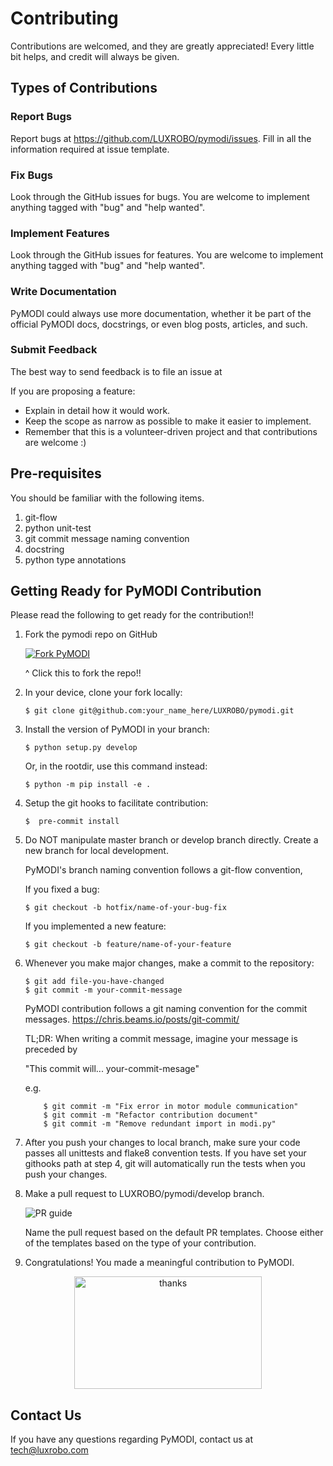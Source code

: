 Contributing
==
Contributions are welcomed, and they are greatly appreciated! Every
little bit helps, and credit will always be given.

Types of Contributions
--

### Report Bugs
Report bugs at <https://github.com/LUXROBO/pymodi/issues>. Fill in all the information required at issue template.

### Fix Bugs
Look through the GitHub issues for bugs. You are welcome to implement anything tagged with \"bug\"
and \"help wanted\".

### Implement Features
Look through the GitHub issues for features. You are welcome to implement anything tagged with \"bug\"
and \"help wanted\".

### Write Documentation
PyMODI could always use more documentation, whether it be part of the
official PyMODI docs, docstrings, or even blog posts,
articles, and such.

### Submit Feedback
The best way to send feedback is to file an issue at

If you are proposing a feature:

-   Explain in detail how it would work.
-   Keep the scope as narrow as possible to make it easier to
    implement.
-   Remember that this is a volunteer-driven project and that
    contributions are welcome :)

Pre-requisites
--
You should be familiar with the following items.

1. git-flow
2. python unit-test
3. git commit message naming convention
4. docstring
5. python type annotations

Getting Ready for PyMODI Contribution
--
Please read the following to get ready for the contribution!!

1. Fork the pymodi repo on GitHub

    [![Fork PyMODI](https://github.com/LUXROBO/pymodi/blob/master/docs/_static/img/fork_button.jpg?raw=true)](https://github.com/LUXROBO/pymodi/fork)

     ^ Click this to fork the repo!!

2. In your device, clone your fork locally:
    ```commandline
    $ git clone git@github.com:your_name_here/LUXROBO/pymodi.git
    ```
3. Install the version of PyMODI in your branch:
    ```commandline
    $ python setup.py develop
    ```
   Or, in the rootdir, use this command instead:
   ```commandline
   $ python -m pip install -e .
   ```
4. Setup the git hooks to facilitate contribution:
    ```commandline
    $  pre-commit install
    ```
5. Do NOT manipulate master branch or develop branch directly. Create a new branch for local development.

    PyMODI's branch naming convention follows a git-flow convention,

    If you fixed a bug:
    ```commandline
    $ git checkout -b hotfix/name-of-your-bug-fix
    ```
    If you implemented a new feature:
    ```commandline
    $ git checkout -b feature/name-of-your-feature
    ```
6. Whenever you make major changes, make a commit to the repository:
    ```commandline
    $ git add file-you-have-changed
    $ git commit -m your-commit-message
    ```
    PyMODI contribution follows a git naming convention for the commit messages.
    https://chris.beams.io/posts/git-commit/

    TL;DR: When writing a commit message, imagine your message is preceded by

    "This commit will... your-commit-mesage"

    e.g.
    ```commandline
        $ git commit -m "Fix error in motor module communication"
        $ git commit -m "Refactor contribution document"
        $ git commit -m "Remove redundant import in modi.py"
    ```
7. After you push your changes to local branch, make sure your code passes
all unittests and flake8 convention tests. If you have set your githooks path at step 4,
git will automatically run the tests when you push your changes.

8. Make a pull request to LUXROBO/pymodi/develop branch.

    ![PR guide](https://github.com/LUXROBO/pymodi/blob/master/docs/_static/img/pr_guide.png?raw=true)

   Name the pull request based on the default PR templates. Choose either of the templates based on the type of your contribution.

9. Congratulations! You made a meaningful contribution to PyMODI.

<p align="center">
    <img src="https://github.com/LUXROBO/pymodi/blob/master/docs/_static/img/modi_thankyou.jpg?raw=true" alt="thanks" width=300, height=180>
</p>

Contact Us
--
If you have any questions regarding PyMODI, contact us at <mailto> tech@luxrobo.com </mailto>
